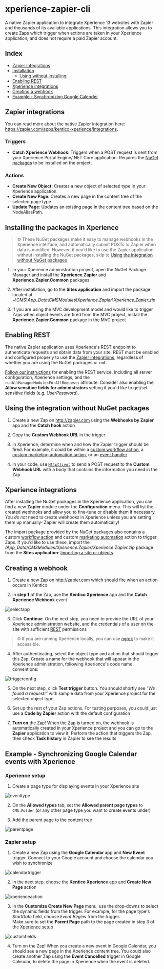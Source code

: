 # xperience-zapier-cli

A native Zapier application to integrate Xperience 13 websites with Zapier and thousands of its available applications. This integration allows you to create Zaps which trigger when actions are taken in your Xperience application, and does not require a paid Zapier account.

## Index

- [Zapier integrations](#zapier-integrations)
- [Installation](#installing-the-packages-in-xperience)
    - [Using without installing](#using-the-integration-without-nuget-packages)
- [Enabling REST](#enabling-rest)
- [Xperience integrations](#xperience-integrations)
- [Creating a webhook](#creating-a-webhook)
- [Example - Synchronizing Google Calender](#example---synchronizing-google-calendar-events-with-xperience)

## Zapier integrations

You can read more about the native Zapier integration here: https://zapier.com/apps/kentico-xperience/integrations.

### Triggers

- __Catch Xperience Webhook__: Triggers when a POST request is sent from your Xperience Portal Engine/.NET Core application. Requires the [NuGet packages](#installing-the-packages-in-xperience) to be installed on the project.

### Actions

- __Create New Object__: Creates a new object of selected type in your Xperience application.
- __Create New Page__: Creates a new page in the content tree of the selected page type.
- __Update Page__: Updates an existing page in the content tree based on the NodeAliasPath.

## Installing the packages in Xperience

> :gear: These NuGet packages make it easy to manage webhooks in the Xperience interface, and automatically submit POSTs to Zapier when data is modified. However, if you'd like to use the Zapier application without installing the NuGet packages, skip to [Using the integration without NuGet packages](#using-the-integration-without-nuget-packages)

1. In your Xperience administration project, open the NuGet Package Manager and install the __Xperience.Zapier__ and __Xperience.Zapier.Common__ packages

2. After installation, go to the __Sites application__ and import the package located at _~\CMS\App_Data\CMSModules\Xperience.Zapier\Xperience.Zapier.zip_

3. If you are using the MVC development model and would like to trigger Zaps when object events are fired from the MVC project, install the __Xperience.Zapier.Common__ package in the MVC project

## Enabling REST

The native Zapier application uses Xperience's REST endpoint to authenticate requests and obtain data from your site. REST must be enabled and configured properly to use the [Zapier integrations](#zapier-integrations), regardless of whether you are using the NuGet packages or not.

[Follow our instructions](https://docs.xperience.io/k12sp/integrating-3rd-party-systems/kentico-rest-service/configuring-the-rest-service) for enabling the REST service, including all server configuration, Xperience settings, and the `runAllManagedModulesForAllRequests` attribute. Consider also enabling the __Allow sensitive fields for administrators__ setting if you'd like to get/set sensitive fields (e.g. _UserPassword_).


## Using the integration without NuGet packages

1. Create a new Zap on http://zapier.com using the __Webhooks by Zapier__ app and the __Catch hook__ action

1. Copy the __Custom Webhook URL__ in the trigger

1. In Xperience, determine when and how the Zapier trigger should be fired. For example, it could be within a [custom workflow action](https://docs.kentico.com/k12sp/configuring-kentico/configuring-the-environment-for-content-editors/configuring-workflows/designing-advanced-workflows/creating-custom-action-workflow-steps), a [custom marketing automation action](https://docs.kentico.com/k12sp/on-line-marketing-features/configuring-and-customizing-your-on-line-marketing-features/configuring-marketing-automation/developing-custom-marketing-automation-actions), or an [event handler](https://docs.kentico.com/k12sp/custom-development/handling-global-events)

1. In your code, use [`HttpClient`](https://docs.microsoft.com/en-us/dotnet/api/system.net.http.httpclient?view=netcore-3.1) to send a POST request to the __Custom Webhook URL__ with a body that contains the information you need in the Zap

## Xperience integrations

After installing the NuGet packages in the Xperience application, you can find a new __Zapier__ module under the __Configuration__ menu. This will list the created webhooks and allow you to fine-tune or disable them if necessary. You _do not_ need to create webhooks in Xperience unless you are setting them up manually- Zapier will create them automatically!

The import package provided by the NuGet packages also contains a custom [workflow action](https://docs.kentico.com/k12sp/configuring-kentico/configuring-the-environment-for-content-editors/configuring-workflows/designing-advanced-workflows/creating-custom-action-workflow-steps) and custom [marketing automation](https://docs.kentico.com/k12sp/on-line-marketing-features/configuring-and-customizing-your-on-line-marketing-features/configuring-marketing-automation/developing-custom-marketing-automation-actions) action to trigger Zaps. If you'd like to use these, import the _/App_Data/CMSModules/Xperience.Zapier/Xperience.Zapier.zip_ package from the __Sites application__: [Importing a site or objects](https://docs.xperience.io/deploying-websites/exporting-and-importing-sites/importing-a-site-or-objects).

## Creating a webhook

1. Create a new Zap on http://zapier.com which should fire when an action occurs in Kentico

2. In __step 1__ of the Zap, use the __Kentico Xperience__ app and the __Catch Xperience Webhook__ event

![selectapp](/assets/selectapp.png)

3. Click __Continue__. On the next step, you need to provide the URL of your Xperience administration website, and the credentials of a user on the site with sufficient [REST](https://docs.kentico.com/k12sp/integrating-3rd-party-systems/kentico-rest-service) permissions

> :globe_with_meridians: If you are running Xperience locally, you can use [ngrok](https://ngrok.com/) to make it accessible.

4. After authenticating, select the object type and action that should trigger this Zap. Create a name for the webhook that will appear in the Xperience administration, following Xperience's code name conventions:

![triggerconfig](/assets/triggerconfig.png)

5. On the next step, click __Test trigger__ button. You should shortly see _“We found a request!”_ with sample data from your Xperience project for the selected object type.

6. Set up the rest of your Zap actions. For testing purposes, you could just use a __Code by Zapier__ action with the default configuration

7. __Turn on__ the Zap! When the Zap is turned on, the webhook is automatically created in your Xperience project and you can go to the __Zapier__ application to view it. Perform the action that triggers the Zap, then check __Task history__ in Zapier to see the results

## Example - Synchronizing Google Calendar events with Xperience

### Xperience setup

1. Create a page type for displaying events in your Xperience site

![eventtype](/assets/eventtype.png)

2. On the __Allowed types__ tab, set the __Allowed parent page types__ to `CMS.Folder` (or any other page type you want to create events under)

3. Add the parent page to the content tree

![parentpage](/assets/parentpage.png)

### Zapier setup

1. Create a new Zap using the __Google Calendar__ app and __New Event__ trigger. Connect to your Google account and choose the calendar you wish to synchronize

![calendartrigger](/assets/calendartrigger.png)

2. In the next step, choose the __Kentico Xperience__ app and __Create New Page__ action

![xperienceaction](/assets/xperienceaction.png)

3. In the __Customize Create New Page__ menu, use the drop-downs to select the dynamic fields from the trigger. For example, for the page type's _StartDate_ field, choose _Event Begins_ from the trigger.  
Make sure to set the __Parent Page__ path to the page created in step 3 of the [Xperience setup](#xperience-setup)

![customfields](/assets/customfields.png)

4. Turn on the Zap! When you create a new event in Google Calendar, you should see a new page in the Xperience content tree. You could also create another Zap using the __Event Cancelled__ trigger in Google Calendar, to delete the page in Xperience when the event is deleted.